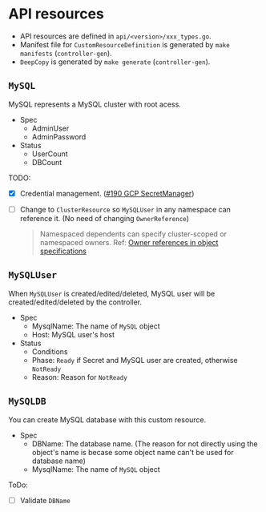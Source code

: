 # API resources

- API resources are defined in `api/<version>/xxx_types.go`.
- Manifest file for `CustomResourceDefinition` is generated by `make manifests` (`controller-gen`).
- `DeepCopy` is generated by `make generate` (`controller-gen`).

## `MySQL`

MySQL represents a MySQL cluster with root acess.

- Spec
    - AdminUser
    - AdminPassword
- Status
    - UserCount
    - DBCount

TODO:

- [x] Credential management. ([#190 GCP SecretManager](https://github.com/nakamasato/mysql-operator/pull/190))
- [ ] Change to `ClusterResource` so `MySQLUser` in any namespace can reference it. (No need of changing `OwnerReference`)

    > Namespaced dependents can specify cluster-scoped or namespaced owners.
    Ref: [Owner references in object specifications](https://kubernetes.io/docs/concepts/overview/working-with-objects/owners-dependents/#owner-references-in-object-specifications)

## `MySQLUser`

When `MySQLUser` is created/edited/deleted, MySQL user will be created/edited/deleted by the controller.

- Spec
    - MysqlName: The name of `MySQL` object
    - Host: MySQL user's host
- Status
    - Conditions
    - Phase: `Ready` if Secret and MySQL user are created, otherwise `NotReady`
    - Reason: Reason for `NotReady`

## `MySQLDB`

You can create MySQL database with this custom resource.

- Spec
    - DBName: The database name. (The reason for not directly using the object's name is becase some object name can't be used for database name)
    - MysqlName: The name of `MySQL` object

ToDo:

- [ ] Validate `DBName`
